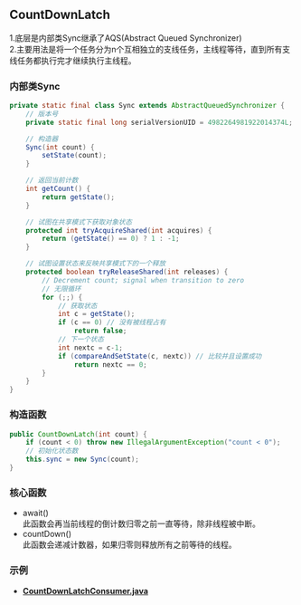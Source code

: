 ## CountDownLatch

1.底层是内部类Sync继承了AQS(Abstract Queued Synchronizer)  
2.主要用法是将一个任务分为n个互相独立的支线任务，主线程等待，直到所有支线任务都执行完才继续执行主线程。
### 内部类Sync

```java
private static final class Sync extends AbstractQueuedSynchronizer {
    // 版本号
    private static final long serialVersionUID = 4982264981922014374L;

    // 构造器
    Sync(int count) {
        setState(count);
    }

    // 返回当前计数
    int getCount() {
        return getState();
    }

    // 试图在共享模式下获取对象状态
    protected int tryAcquireShared(int acquires) {
        return (getState() == 0) ? 1 : -1;
    }

    // 试图设置状态来反映共享模式下的一个释放
    protected boolean tryReleaseShared(int releases) {
        // Decrement count; signal when transition to zero
        // 无限循环
        for (;;) {
            // 获取状态
            int c = getState();
            if (c == 0) // 没有被线程占有
                return false;
            // 下一个状态
            int nextc = c-1;
            if (compareAndSetState(c, nextc)) // 比较并且设置成功
                return nextc == 0;
        }
    }
}
```
### 构造函数  
```java
public CountDownLatch(int count) {
    if (count < 0) throw new IllegalArgumentException("count < 0");
    // 初始化状态数
    this.sync = new Sync(count);
}
```

### 核心函数
* await()  
  此函数会再当前线程的倒计数归零之前一直等待，除非线程被中断。  
* countDown()  
  此函数会递减计数器，如果归零则释放所有之前等待的线程。  

### 示例
* [**CountDownLatchConsumer.java**](../main/java/com/example/jucdemo/countdownlatch/CountDownLatchConsumer.java)





